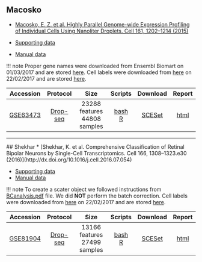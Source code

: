 ## Macosko
* [Macosko, E. Z. et al. Highly Parallel Genome-wide Expression Profiling of Individual Cells Using Nanoliter Droplets. Cell 161, 1202–1214 (2015)](http://dx.doi.org/10.1016/j.cell.2015.05.002)

* [Supporting data](http://mccarrolllab.com/dropseq/)
* [Manual data](https://scrnaseq-public-datasets.s3.amazonaws.com/index.html?prefix=manual-data/macosko/)

!!! note
    Proper gene names were downloaded from Ensembl Biomart on 01/03/2017 and are stored [here](https://s3.amazonaws.com/scrnaseq-public-datasets/manual-data/macosko/mart_export.txt). Cell labels were downloaded from [here](http://mccarrolllab.com/dropseq/) on 22/02/2017 and are stored [here](https://s3.amazonaws.com/scrnaseq-public-datasets/manual-data/macosko/retina_clusteridentities.txt).

|Accession|Protocol|Size|Scripts|Download|Report|
|:-:|:-:|:-:|:-:|:-:|:-:|
|[GSE63473](https://www.ncbi.nlm.nih.gov/geo/query/acc.cgi?acc=GSE63473)|[Drop-seq](http://dx.doi.org/10.1016/j.cell.2015.05.002)|23288 features<br>44808 samples|[bash](https://github.com/hemberg-lab/scRNA.seq.datasets/blob/master/bash/macosko.sh)<br>[R](https://github.com/hemberg-lab/scRNA.seq.datasets/blob/master/R/macosko.R)|[SCESet](https://scrnaseq-public-datasets.s3.amazonaws.com/scater-objects/macosko.rds)|[html](https://scrnaseq-public-datasets.s3.amazonaws.com/scater-reports/macosko.html)|

<hr>
## Shekhar
* [Shekhar, K. et al. Comprehensive Classification of Retinal Bipolar Neurons by Single-Cell Transcriptomics. Cell 166, 1308–1323.e30 (2016)](http://dx.doi.org/10.1016/j.cell.2016.07.054)

* [Supporting data](https://portals.broadinstitute.org/single_cell/study/retinal-bipolar-neuron-drop-seq)
* [Manual data](https://scrnaseq-public-datasets.s3.amazonaws.com/index.html?prefix=manual-data/shekhar/)

!!! note
    To create a scater object we followed instructions from [BCanalysis.pdf](https://github.com/broadinstitute/BipolarCell2016) file. We did <b>NOT</b> perform the batch correction. Cell labels were downloaded from [here](https://portals.broadinstitute.org/single_cell/study/retinal-bipolar-neuron-drop-seq) on 22/02/2017 and are stored [here](https://s3.amazonaws.com/scrnaseq-public-datasets/manual-data/shekhar/clust_retinal_bipolar.txt).

|Accession|Protocol|Size|Scripts|Download|Report|
|:-:|:-:|:-:|:-:|:-:|:-:|
|[GSE81904](https://www.ncbi.nlm.nih.gov/geo/query/acc.cgi?acc=GSE81904)|[Drop-seq](http://dx.doi.org/10.1016/j.cell.2015.05.002)|13166 features<br>27499 samples|[bash](https://github.com/hemberg-lab/scRNA.seq.datasets/blob/master/bash/shekhar.sh)<br>[R](https://github.com/hemberg-lab/scRNA.seq.datasets/blob/master/R/shekhar.R)|[SCESet](https://scrnaseq-public-datasets.s3.amazonaws.com/scater-objects/shekhar.rds)|[html](https://scrnaseq-public-datasets.s3.amazonaws.com/scater-reports/shekhar.html)|
